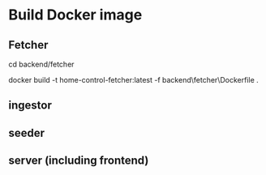 # Build Docker image

## Fetcher
cd backend/fetcher

docker build -t home-control-fetcher:latest -f backend\fetcher\Dockerfile .

## ingestor

## seeder

## server (including frontend)

